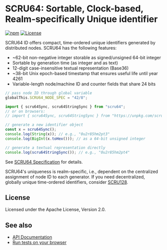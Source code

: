 # SCRU64: Sortable, Clock-based, Realm-specifically Unique identifier

[![npm](https://img.shields.io/npm/v/scru64)](https://www.npmjs.com/package/scru64)
[![License](https://img.shields.io/npm/l/scru64)](https://github.com/scru64/javascript/blob/main/LICENSE)

SCRU64 ID offers compact, time-ordered unique identifiers generated by
distributed nodes. SCRU64 has the following features:

- ~62-bit non-negative integer storable as signed/unsigned 64-bit integer
- Sortable by generation time (as integer and as text)
- 12-digit case-insensitive textual representation (Base36)
- ~38-bit Unix epoch-based timestamp that ensures useful life until year 4261
- Variable-length node/machine ID and counter fields that share 24 bits

```javascript
// pass node ID through global variable
globalThis.SCRU64_NODE_SPEC = "42/8";

import { scru64Sync, scru64StringSync } from "scru64";
// or on browsers:
// import { scru64Sync, scru64StringSync } from "https://unpkg.com/scru64@^0.2";

// generate a new identifier object
const x = scru64Sync();
console.log(String(x)); // e.g., "0u2r85hm2pt3"
console.log(BigInt(x.toHex())); // as a 64-bit unsigned integer

// generate a textual representation directly
console.log(scru64StringSync()); // e.g., "0u2r85hm2pt4"
```

See [SCRU64 Specification] for details.

SCRU64's uniqueness is realm-specific, i.e., dependent on the centralized
assignment of node ID to each generator. If you need decentralized, globally
unique time-ordered identifiers, consider [SCRU128].

[SCRU64 Specification]: https://github.com/scru64/spec
[SCRU128]: https://github.com/scru128/spec

## License

Licensed under the Apache License, Version 2.0.

## See also

- [API Documentation](https://scru64.github.io/javascript/docs/)
- [Run tests on your browser](https://scru64.github.io/javascript/test/)
